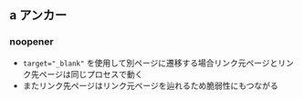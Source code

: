 ## a アンカー
### noopener
- `target="_blank"` を使用して別ページに遷移する場合リンク元ページとリンク先ページは同じプロセスで動く
- またリンク先ページはリンク元ページを辿れるため脆弱性にもつながる

